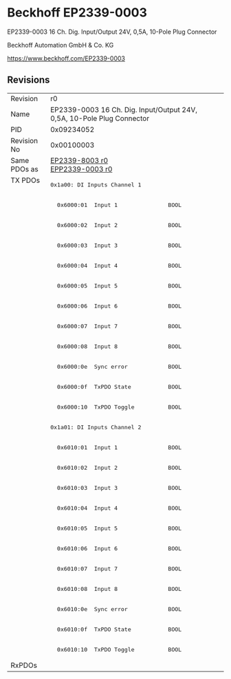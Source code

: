 # Beckhoff EP2339-0003

EP2339-0003 16 Ch. Dig. Input/Output 24V, 0,5A, 10-Pole Plug Connector

Beckhoff Automation GmbH & Co. KG

https://www.beckhoff.com/EP2339-0003

## Revisions
<table>
<tr >
<td>Revision</td>
<td>r0</td>
</tr>
<tr >
<td>Name</td>
<td>EP2339-0003 16 Ch. Dig. Input/Output 24V, 0,5A, 10-Pole Plug Connector</td>
</tr>
<tr >
<td>PID</td>
<td>0x09234052</td>
</tr>
<tr >
<td>Revision No</td>
<td>0x00100003</td>
</tr>
<tr >
<td>Same PDOs as</td>
<td><a href="EP2339-8003">EP2339-8003 r0</a><br/><a href="EPP2339-0003">EPP2339-0003 r0</a></td>
</tr>
<tr class="txpdo">
<td rowspan=24 valign=top>TX PDOs</td>
<td><pre>0x1a00: DI Inputs Channel 1</pre></td>
<td></td>
</tr>
<tr class="txpdo">
<td><pre>  0x6000:01  Input 1               BOOL</pre></td>
</tr>
<tr class="txpdo">
<td><pre>  0x6000:02  Input 2               BOOL</pre></td>
</tr>
<tr class="txpdo">
<td><pre>  0x6000:03  Input 3               BOOL</pre></td>
</tr>
<tr class="txpdo">
<td><pre>  0x6000:04  Input 4               BOOL</pre></td>
</tr>
<tr class="txpdo">
<td><pre>  0x6000:05  Input 5               BOOL</pre></td>
</tr>
<tr class="txpdo">
<td><pre>  0x6000:06  Input 6               BOOL</pre></td>
</tr>
<tr class="txpdo">
<td><pre>  0x6000:07  Input 7               BOOL</pre></td>
</tr>
<tr class="txpdo">
<td><pre>  0x6000:08  Input 8               BOOL</pre></td>
</tr>
<tr class="txpdo">
<td><pre>  0x6000:0e  Sync error            BOOL</pre></td>
</tr>
<tr class="txpdo">
<td><pre>  0x6000:0f  TxPDO State           BOOL</pre></td>
</tr>
<tr class="txpdo">
<td><pre>  0x6000:10  TxPDO Toggle          BOOL</pre></td>
</tr>
<tr class="txpdo">
<td><pre>0x1a01: DI Inputs Channel 2</pre></td>
</tr>
<tr class="txpdo">
<td><pre>  0x6010:01  Input 1               BOOL</pre></td>
</tr>
<tr class="txpdo">
<td><pre>  0x6010:02  Input 2               BOOL</pre></td>
</tr>
<tr class="txpdo">
<td><pre>  0x6010:03  Input 3               BOOL</pre></td>
</tr>
<tr class="txpdo">
<td><pre>  0x6010:04  Input 4               BOOL</pre></td>
</tr>
<tr class="txpdo">
<td><pre>  0x6010:05  Input 5               BOOL</pre></td>
</tr>
<tr class="txpdo">
<td><pre>  0x6010:06  Input 6               BOOL</pre></td>
</tr>
<tr class="txpdo">
<td><pre>  0x6010:07  Input 7               BOOL</pre></td>
</tr>
<tr class="txpdo">
<td><pre>  0x6010:08  Input 8               BOOL</pre></td>
</tr>
<tr class="txpdo">
<td><pre>  0x6010:0e  Sync error            BOOL</pre></td>
</tr>
<tr class="txpdo">
<td><pre>  0x6010:0f  TxPDO State           BOOL</pre></td>
</tr>
<tr class="txpdo">
<td><pre>  0x6010:10  TxPDO Toggle          BOOL</pre></td>
</tr>
<tr >
<td>RxPDOs</td>
<td></td>
</tr>
</table>
